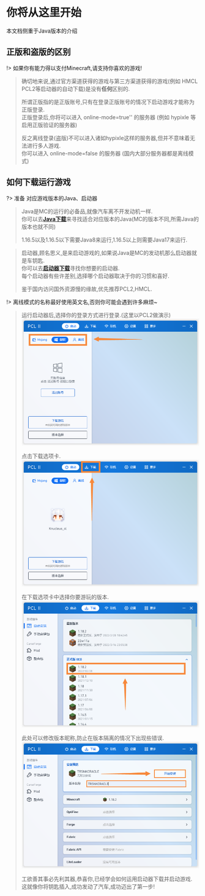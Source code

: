 # 你将从这里开始
本文档侧重于Java版本的介绍

## 正版和盗版的区别
!> 如果你有能力得以支付Minecraft,请支持你喜欢的游戏!
> 确切地来说,通过官方渠道获得的游戏与第三方渠道获得的游戏(例如 HMCL PCL2等启动器的自动下载)是没有**任何**区别的.
> 
> 所谓正版指的是正版账号,只有在登录正版账号的情况下启动游戏才能称为正版登录.  
> 正版登录后,你将可以进入 online-mode=true'' 的服务器 (例如 hypixle 等启用正版验证的服务器)
> 
> 反之离线登录(盗版)不可以进入诸如hypixle这样的服务器,但并不意味着无法进行多人游戏.  
> 你可以进入 online-mode=false 的服务器 (国内大部分服务器都是离线模式) 
> 
## 如何下载运行游戏

?> 准备 对应游戏版本的Java、启动器
> Java是MC的运行的必备品,就像汽车离不开发动机一样.  
> 你可以去[**Java下载**](/4-1?id=Java下载)来寻找适合对应版本的Java(MC的版本不同,所需Java的版本也就不同)  
>   
> 1.16.5以及1.16.5以下需要Java8来运行,1.16.5以上则需要Java17来运行.
   
> 启动器,顾名思义,是来启动游戏的,如果说Java是MC的发动机那么启动器就是车钥匙.  
> 你可以去[**启动器下载**](/4-1?id=启动器下载)寻找你想要的启动器.  
> 每个启动器有些许差别,选择哪个启动器取决于你的习惯和喜好.  
>   
> 鉴于国内访问国外资源慢的缘故,优先推荐PCL2,HMCL.  

!> 离线模式的名称最好使用英文名,否则你可能会遇到许多麻烦~

> 运行启动器后,选择你的登录方式进行登录.(这里以PCL2做演示)
> ![1-1-1](./assets/1-1-1.png)
>  
> 点击下载选项卡.
> ![1-1-2](./assets/1-1-2.png)
>
> 在下载选项卡中选择你要游玩的版本.
> ![1-1-3](./assets/1-1-3.png)
>
> 此处可以修改版本昵称,防止在版本隔离的情况下出现些错误.
> ![1-1-4](./assets/1-1-4.png) 
> 
> 工欲善其事必先利其器,恭喜你,已经学会如何运用启动器下载并启动游戏.  
> 这就像你将钥匙插入,成功发动了汽车,成功迈出了第一步!